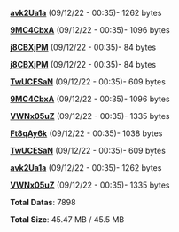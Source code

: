 [**avk2Ua1a**](/data/avk2Ua1a.txt) (09/12/22 - 00:35)- 1262 bytes

[**9MC4CbxA**](/data/9MC4CbxA.txt) (09/12/22 - 00:35)- 1096 bytes

[**j8CBXjPM**](/data/j8CBXjPM.txt) (09/12/22 - 00:35)- 84 bytes

[**j8CBXjPM**](/data/j8CBXjPM.txt) (09/12/22 - 00:35)- 84 bytes

[**TwUCESaN**](/data/TwUCESaN.txt) (09/12/22 - 00:35)- 609 bytes

[**9MC4CbxA**](/data/9MC4CbxA.txt) (09/12/22 - 00:35)- 1096 bytes

[**VWNx05uZ**](/data/VWNx05uZ.txt) (09/12/22 - 00:35)- 1335 bytes

[**Ft8qAy6k**](/data/Ft8qAy6k.txt) (09/12/22 - 00:35)- 1038 bytes

[**TwUCESaN**](/data/TwUCESaN.txt) (09/12/22 - 00:35)- 609 bytes

[**avk2Ua1a**](/data/avk2Ua1a.txt) (09/12/22 - 00:35)- 1262 bytes

[**VWNx05uZ**](/data/VWNx05uZ.txt) (09/12/22 - 00:35)- 1335 bytes

**Total Datas**: 7898

**Total Size**: 45.47 MB / 45.5 MB